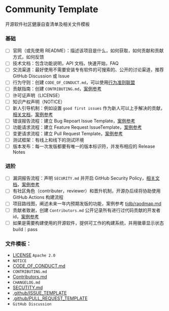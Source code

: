 # Community Template

开源软件社区健康自查清单及相关文件模板

### 基础

- [ ] 官网（或先使用 README）：描述该项目是什么，如何获取，如何贡献和贡献方式，如何反馈
- [ ] 技术文档：包含功能说明，API 文档，快速开始，FAQ
- [ ] 交流渠道：最好使用不需要安装专有软件的可搜索的、公开的讨论渠道，推荐 GitHub Discussion 或 Issue
- [ ] 行为守则：创建 `CODE_OF_CONDUCT.md`，可以使用[行为准则联盟](https://www.contributor-covenant.org/zh-cn/version/2/1/code_of_conduct/)
- [ ] 贡献指南：创建 `CONTRIBUTING.md`，[案例参考](https://github.com/github/docs/blob/main/CONTRIBUTING.md)
- [ ] 许可证声明（LICENSE）
- [ ] 知识产权声明（NOTICE）
- [ ] 新人引导机制：例如设置 `good first issues` 作为新人可以上手解决的贡献，[相关文档](https://docs.github.com/en/communities/setting-up-your-project-for-healthy-contributions/encouraging-helpful-contributions-to-your-project-with-labels)，[案例参考](https://github.com/apache/rocketmq/issues/6205)
- [ ] 错误报告流程：建立 Bug Repoart Issue Template，[案例参考](https://github.com/apache/echarts/blob/master/.github/ISSUE_TEMPLATE/bug_report.yml)
- [ ] 功能请求流程：建立 Feature Request IssueTemplate，[案例参考](https://github.com/apache/echarts/blob/master/.github/ISSUE_TEMPLATE/feature_request.yml)
- [ ] 变更请求流程：建立 Pull Request Template，[案例参考](https://github.com/apache/echarts/blob/master/.github/pull_request_template.md)
- [ ] 测试框架：有线上和线下的测试环境
- [ ] 版本发布：每一次发版都要有唯一的版本标识符，并发布相应的 Release Notes

### 进阶

- [ ] 漏洞报告流程：声明 `SECURITY.md` 并开启 GitHub Security Policy，[相关文档](https://docs.github.com/en/code-security/getting-started/adding-a-security-policy-to-your-repository)，[案例参考](https://github.com/apache/dubbo/security/policy)
- [ ] 有社区角色（contributer，reviewer）和晋升机制，开源办后续将协助使用 GitHub Actions 构建流程
- [ ] 项目路线图，阐述未来一年内预期发版的功能，案例参考 [tidb/raodmap.md](https://github.com/pingcap/tidb/blob/master/roadmap.md)
- [ ] 贡献者致谢，创建 `Contributors.md` 公开记录所有进行过代码贡献的开发者 id，[案例参考](https://github.com/all-contributors/all-contributors#contributors-)
- [ ] 如果是需要构建使用的开源软件，提供可工作的构建系统，并用徽章显示状态 build｜pass

### 文件模板：

- [LICENSE](./LICENSE) `Apache 2.0`
- `NOTICE`
- [CODE_OF_CONDUCT.md](./CODE_OF_CONDUCT.md)
- `CONTRIBUTING.md`
- [Contributors.md](https://github.com/all-contributors/all-contributors#contributors-)
- `CHANGELOG.md`
- [SECUTITY.md](./SECURITY.md)
- [.github/ISSUE_TEMPLATE](https://github.com/devspace/awesome-github-templates#bomb-templates-for-issues)
- [.github/PULL_REQUEST_TEMPLATE](https://github.com/devspace/awesome-github-templates#rocket-templates-for-pull-requests)
- `GitHub Discussion`
